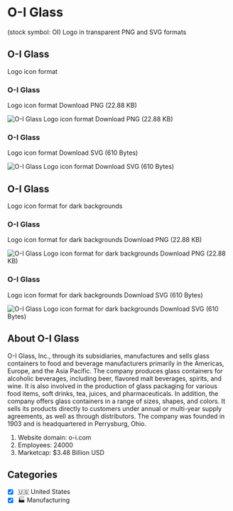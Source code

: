 # O-I Glass
 (stock symbol: OI) Logo in transparent PNG and SVG formats

## O-I Glass
 Logo icon format

### O-I Glass
 Logo icon format Download PNG (22.88 KB)

![O-I Glass
 Logo icon format Download PNG (22.88 KB)](/img/orig/OI-1c77df47.png)

### O-I Glass
 Logo icon format Download SVG (610 Bytes)

![O-I Glass
 Logo icon format Download SVG (610 Bytes)](/img/orig/OI-b231f298.svg)

## O-I Glass
 Logo icon format for dark backgrounds

### O-I Glass
 Logo icon format for dark backgrounds Download PNG (22.88 KB)

![O-I Glass
 Logo icon format for dark backgrounds Download PNG (22.88 KB)](/img/orig/OI.D-d9990a60.png)

### O-I Glass
 Logo icon format for dark backgrounds Download SVG (610 Bytes)

![O-I Glass
 Logo icon format for dark backgrounds Download SVG (610 Bytes)](/img/orig/OI.D-289b2c76.svg)

## About O-I Glass


O-I Glass, Inc., through its subsidiaries, manufactures and sells glass containers to food and beverage manufacturers primarily in the Americas, Europe, and the Asia Pacific. The company produces glass containers for alcoholic beverages, including beer, flavored malt beverages, spirits, and wine. It is also involved in the production of glass packaging for various food items, soft drinks, tea, juices, and pharmaceuticals. In addition, the company offers glass containers in a range of sizes, shapes, and colors. It sells its products directly to customers under annual or multi-year supply agreements, as well as through distributors. The company was founded in 1903 and is headquartered in Perrysburg, Ohio.

1. Website domain: o-i.com
2. Employees: 24000
3. Marketcap: $3.48 Billion USD


## Categories
- [x] 🇺🇸 United States
- [x] 🏭 Manufacturing

